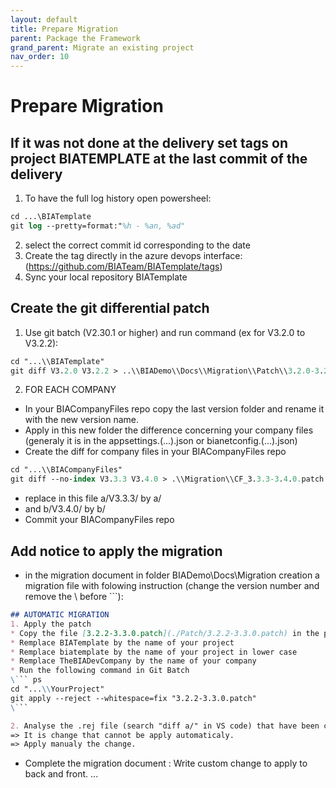 ```yaml
---
layout: default
title: Prepare Migration
parent: Package the Framework
grand_parent: Migrate an existing project
nav_order: 10
---
```


# Prepare Migration

## If it was not done at the delivery set tags on project BIATEMPLATE at the last commit of the delivery
1. To have the full log history open powersheel:
``` ps
cd ...\BIATemplate
git log --pretty=format:"%h - %an, %ad"
```
2. select the correct commit id corresponding to the date 
3. Create the tag directly in the azure devops interface:
(https://github.com/BIATeam/BIATemplate/tags)
4. Sync your local repository BIATemplate

## Create the git differential patch 
1. Use git batch (V2.30.1 or higher) and run command (ex for V3.2.0 to V3.2.2):
``` ps
cd "...\\BIATemplate"
git diff V3.2.0 V3.2.2 > ..\\BIADemo\\Docs\\Migration\\Patch\\3.2.0-3.2.2.patch
```

2. FOR EACH COMPANY 
* In your BIACompanyFiles repo copy the last version folder and rename it with the new version name.
* Apply in this new folder the difference concerning your company files (generaly it is in the appsettings.(...).json or bianetconfig.(...).json)
* Create the diff for company files in your BIACompanyFiles repo
``` ps
cd "...\\BIACompanyFiles"
git diff --no-index V3.3.3 V3.4.0 > .\\Migration\\CF_3.3.3-3.4.0.patch
```
* replace in this file a/V3.3.3/ by a/
* and b/V3.4.0/ by b/
* Commit your BIACompanyFiles repo

## Add notice to apply the migration 
* in the migration document in folder BIADemo\Docs\Migration creation a migration file with folowing instruction (change the version number and remove the \ before ```):
```md
## AUTOMATIC MIGRATION
1. Apply the patch
* Copy the file [3.2.2-3.3.0.patch](./Patch/3.2.2-3.3.0.patch) in the project folder.
* Remplace BIATemplate by the name of your project
* Remplace biatemplate by the name of your project in lower case
* Remplace TheBIADevCompany by the name of your company
* Run the following command in Git Batch
\``` ps
cd "...\\YourProject"
git apply --reject --whitespace=fix "3.2.2-3.3.0.patch"
\```

2. Analyse the .rej file (search "diff a/" in VS code) that have been created in your project folder
=> It is change that cannot be apply automaticaly.
=> Apply manualy the change.
```

* Complete the migration document : Write custom change to apply to back and front.
...
